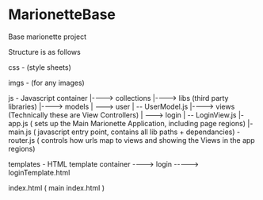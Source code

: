MarionetteBase
==============

Base marionette project

Structure is as follows


css - (style sheets)

imgs - (for any images)

js - Javascript container
 |----> collections 
 |----> libs (third party libraries)
 |----> models 
 |        \---> user
 |                \-- UserModel.js
 |----> views (Technically these are View Controllers)
 |        \---> login
 |                \-- LoginView.js 
 |- app.js ( sets up the Main Marionette Application, including page regions)
 |- main.js ( javascript entry point, contains all lib paths + dependancies)
 \- router.js ( controls how urls map to views and showing the Views in the app regions)

templates - HTML template container
 \----> login
          \-----> loginTemplate.html

index.html ( main index.html )


